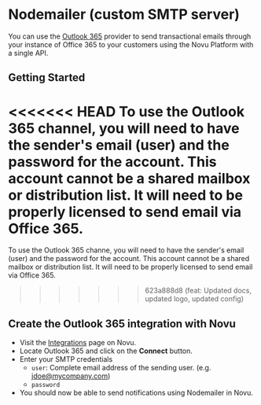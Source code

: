 # Nodemailer (custom SMTP server)

You can use the [Outlook 365](https://office.com) provider to send transactional emails through your instance of Office 365 to your customers using the Novu Platform with a single API.

## Getting Started

<<<<<<< HEAD
To use the Outlook 365 channel, you will need to have the sender's email (user) and the password for the account. This account cannot be a shared mailbox or distribution list. It will need to be properly licensed to send email via Office 365.
=======
To use the Outlook 365 channe, you will need to have the sender's email (user) and the password for the account. This account cannot be a shared mailbox or distribution list. It will need to be properly licensed to send email via Office 365.
>>>>>>> 623a888d8 (feat: Updated docs, updated logo, updated config)

## Create the Outlook 365 integration with Novu

- Visit the [Integrations](https://web.novu.co/integrations) page on Novu.
- Locate Outlook 365 and click on the **Connect** button.
- Enter your SMTP credentials
  - `user`: Complete email address of the sending user. (e.g. jdoe@mycompany.com)
  - `password`
- You should now be able to send notifications using Nodemailer in Novu.
